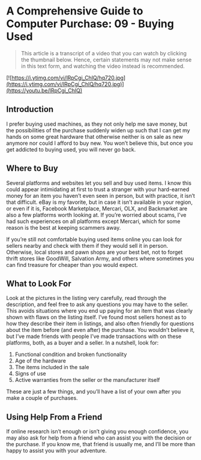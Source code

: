 # A Comprehensive Guide to Computer Purchase: 09 - Buying Used

> This article is a transcript of a video that you can watch by clicking the thumbnail below. Hence, certain statements may not make sense in this text form, and watching the video instead is recommended.

[![https://i.ytimg.com/vi/lRpCgi_ChlQ/hq720.jpg](https://i.ytimg.com/vi/lRpCgi_ChlQ/hq720.jpg)](https://youtu.be/lRpCgi_ChlQ)

## Introduction

I prefer buying used machines, as they not only help me save money, but the possibilities of the purchase suddenly widen up such that I can get my hands on some great hardware that otherwise neither is on sale as new anymore nor could I afford to buy new. You won’t believe this, but once you get addicted to buying used, you will never go back.

## Where to Buy

Several platforms and websites let you sell and buy used items. I know this could appear intimidating at first to trust a stranger with your hard-earned money for an item you haven’t even seen in person, but with practice, it isn’t that difficult. eBay is my favorite, but in case it isn’t available in your region, or even if it is, Facebook Marketplace, Mercari, OLX, and Backmarket are also a few platforms worth looking at. If you’re worried about scams, I’ve had such experiences on all platforms except Mercari, which for some reason is the best at keeping scammers away.

If you’re still not comfortable buying used items online you can look for sellers nearby and check with them if they would sell it in person. Otherwise, local stores and pawn shops are your best bet, not to forget thrift stores like GoodWill, Salvation Army, and others where sometimes you can find treasure for cheaper than you would expect.

## What to Look For

Look at the pictures in the listing very carefully, read through the description, and feel free to ask any questions you may have to the seller. This avoids situations where you end up paying for an item that was clearly shown with flaws on the listing itself. I’ve found most sellers honest as to how they describe their item in listings, and also often friendly for questions about the item before (and even after) the purchase. You wouldn’t believe it, but I’ve made friends with people I’ve made transactions with on these platforms, both, as a buyer and a seller. In a nutshell, look for:

1. Functional condition and broken functionality
2. Age of the hardware
3. The items included in the sale
4. Signs of use
5. Active warranties from the seller or the manufacturer itself

These are just a few things, and you’ll have a list of your own after you make a couple of purchases.

## Using Help From a Friend

If online research isn’t enough or isn’t giving you enough confidence, you may also ask for help from a friend who can assist you with the decision or the purchase. If you know me, that friend is usually me, and I’ll be more than happy to assist you with your adventure.
